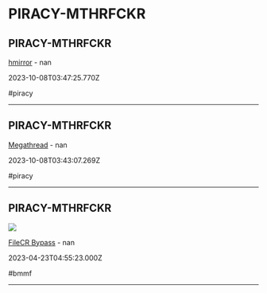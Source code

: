 # PIRACY-MTHRFCKR

## PIRACY-MTHRFCKR

[hmirror](https://hmirror.molinero.dev/) - nan

2023-10-08T03:47:25.770Z

#piracy

---

## PIRACY-MTHRFCKR

[Megathread](https://raddle.me/wiki/piracy/megathread) - nan

2023-10-08T03:43:07.269Z

#piracy

---

## PIRACY-MTHRFCKR

![](https://media.discordapp.net/attachments/956006108164673538/1097978736416149604/image.png?width=550&height=106)

[FileCR Bypass](https://rentry.co/FileCRBypass) - nan

2023-04-23T04:55:23.000Z

#bmmf

---
